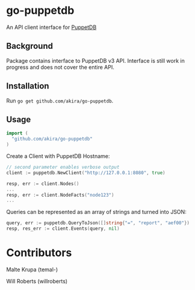 # go-puppetdb

An API client interface for [PuppetDB](https://docs.puppetlabs.com/puppetdb/latest/)

## Background

Package contains interface to PuppetDB v3 API.  Interface is still work in progress and does not cover the entire API. 

## Installation

Run `go get github.com/akira/go-puppetdb`.

## Usage


```go
import (
  "github.com/akira/go-puppetdb"
)
```

Create a Client with PuppetDB Hostname:

```go
// second parameter enables verbose output
client := puppetdb.NewClient("http://127.0.0.1:8080", true)

resp, err := client.Nodes()
...
resp, err := client.NodeFacts("node123")
...
```


Queries can be represented as an array of strings and turned into JSON:

```go
query, err := puppetdb.QueryToJson([]string{"=", "report", "aef00"})
resp, res_err := client.Events(query, nil)
```

# Contributors

Malte Krupa (temal-)

Will Roberts (willroberts)

